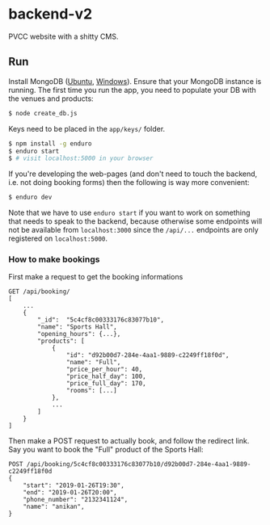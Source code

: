# backend-v2

PVCC website with a shitty CMS.

## Run

Install MongoDB ([Ubuntu](https://docs.mongodb.com/manual/tutorial/install-mongodb-on-ubuntu/), [Windows](https://docs.mongodb.com/manual/tutorial/install-mongodb-on-windows/)).
Ensure that your MongoDB instance is running. The first time you run the
app, you need to populate your DB with the venues and products:

```sh
$ node create_db.js
```

Keys need to be placed in the `app/keys/` folder.

```sh
$ npm install -g enduro
$ enduro start
$ # visit localhost:5000 in your browser
```

If you're developing the web-pages (and don't need to touch the backend,
i.e. not doing booking forms) then the following is way more convenient:

```sh
$ enduro dev
```

Note that we have to use `enduro start` if you want to work on something
that needs to speak to the backend, because otherwise some endpoints will
not be available from `localhost:3000` since the `/api/...` endpoints are
only registered on `localhost:5000`.

### How to make bookings

First make a request to get the booking informations

```
GET /api/booking/
[
    ...
    {
        "_id":  "5c4cf8c00333176c83077b10",
        "name": "Sports Hall",
        "opening_hours": {...},
        "products": [
            {
                "id": "d92b00d7-284e-4aa1-9889-c2249ff18f0d",
                "name": "Full",
                "price_per_hour": 40,
                "price_half_day": 100,
                "price_full_day": 170,
                "rooms": [...]
            },
            ...
        ]
    }
]
```

Then make a POST request to actually book, and follow the redirect link.
Say you want to book the "Full" product of the Sports Hall:

```
POST /api/booking/5c4cf8c00333176c83077b10/d92b00d7-284e-4aa1-9889-c2249ff18f0d
{
    "start": "2019-01-26T19:30",
    "end": "2019-01-26T20:00",
    "phone_number": "2132341124",
    "name": "anikan",
}
```

